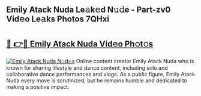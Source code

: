 ## Emily Atack Nuda Le𝚊k𝚎d N𝚞𝚍e - Part-zv0 Vid𝚎o Le𝚊ks Photos 7QHxi

# <h2><a href="http://fbbz2or.evod.top/?m=Emily+Atack+Nuda">🔗 👉🔴 Emily Atack Nuda Vid𝚎o Ph𝚘t𝚘s</a></h2>

[![Emily Atack Nuda N𝚞d𝚎s](https://i.imgur.com/8V9OHl7.gif)](http://fbbz2or.evod.top/?m=Emily+Atack+Nuda)
Online content creator Emily Atack Nuda who is known for sharing lifestyle and dance content, including solo and collaborative dance performances and vlogs. As a public figure, Emily Atack Nuda every move is scrutinized, but he remains humble and dedicated to making a positive impact. 
